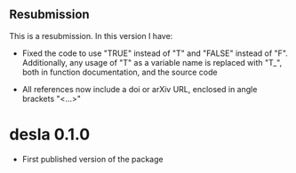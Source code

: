 ## Resubmission
This is a resubmission. In this version I have:

* Fixed the code to use "TRUE" instead of "T" and "FALSE" instead of "F". Additionally, any usage of "T" as a variable name is replaced with "T_", both in function documentation, and the source code

* All references now include a doi or arXiv URL, enclosed in angle brackets "<...>"

# desla 0.1.0

* First published version of the package

